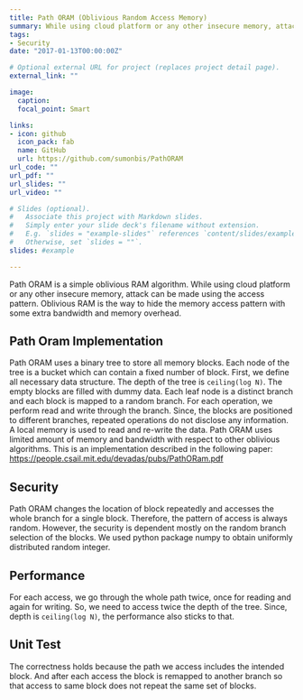 ```yaml
---
title: Path ORAM (Oblivious Random Access Memory)
summary: While using cloud platform or any other insecure memory, attack can be made using the access pattern. Oblivious RAM is the way to hide the memory access pattern with some extra bandwidth and memory overhead. Path ORAM uses a binary tree to store all memory blocks and changes the location of the blocks repeatedly to access the whole branch for a single block.
tags:
- Security
date: "2017-01-13T00:00:00Z"

# Optional external URL for project (replaces project detail page).
external_link: ""

image:
  caption:
  focal_point: Smart

links:
- icon: github
  icon_pack: fab
  name: GitHub
  url: https://github.com/sumonbis/PathORAM
url_code: ""
url_pdf: ""
url_slides: ""
url_video: ""

# Slides (optional).
#   Associate this project with Markdown slides.
#   Simply enter your slide deck's filename without extension.
#   E.g. `slides = "example-slides"` references `content/slides/example-slides.md`.
#   Otherwise, set `slides = ""`.
slides: #example

---
```


Path ORAM is a simple oblivious RAM algorithm. While using cloud platform or any other insecure memory, attack can be made using the access pattern. Oblivious RAM is the way to hide the memory access pattern with some extra bandwidth and memory overhead.

## Path Oram Implementation
Path ORAM uses a binary tree to store all memory blocks. Each node of the tree is
a bucket which can contain a fixed number of block. First, we define all necessary data
structure. The depth of the tree is `ceiling(log N)`. The empty blocks are filled with dummy
data. Each leaf node is a distinct branch and each block is mapped to a random branch.
For each operation, we perform read and write through the branch. Since, the blocks
are positioned to different branches, repeated operations do not disclose any information. A
local memory is used to read and re-write the data. Path ORAM uses limited amount of
memory and bandwidth with respect to other oblivious algorithms. This is an implementation described in the following paper: https://people.csail.mit.edu/devadas/pubs/PathORam.pdf

## Security
Path ORAM changes the location of block repeatedly and accesses the whole branch for
a single block. Therefore, the pattern of access is always random. However, the security is
dependent mostly on the random branch selection of the blocks. We used python package
numpy to obtain uniformly distributed random integer.

## Performance
For each access, we go through the whole path twice, once for reading and again for writing.
So, we need to access twice the depth of the tree. Since, depth is `ceiling(log N)`, the performance
also sticks to that.

## Unit Test
The correctness holds because the path we access includes the intended block. And after
each access the block is remapped to another branch so that access to same block does not
repeat the same set of blocks.
